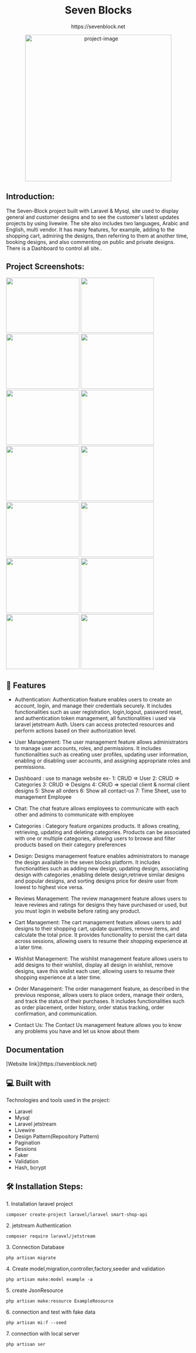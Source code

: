 <h1 align="center" id="title">Seven Blocks</span></h1>
<p align="center" id="title">https://sevenblock.net</p>
<p align="center"><img src="https://github.com/yousifheikal/Seven-Block/assets/96316936/85e6cde3-541f-462d-b172-c2ac501086c9" alt="project-image" width="400"></p>

<h2>Introduction:</h2>
<p id="description">The Seven-Block project built with Laravel & Mysql, site used to display general and customer
designs and to see the customer's latest updates projects by
using livewire. The site also includes two languages,
Arabic and English, multi vendor. It has many features, for example,
adding to the shopping cart, admiring the designs,
then referring to them at another time, booking
designs, and also commenting on public and private
designs. There is a Dashboard to control all site..</p>

<h2>Project Screenshots:</h2>

<img src="https://github.com/yousifheikal/Seven-Block/assets/96316936/abc70a46-023e-451a-a49b-a6da65ae3d7b" width="200" height="150/">
<img src="https://github.com/yousifheikal/Seven-Block/assets/96316936/dacc973a-db1b-49e3-9591-fd44485a7ce7" width="200" height="150/">
<img src="https://github.com/yousifheikal/Seven-Block/assets/96316936/d300704d-133d-4b58-915f-28b32ab16ffe" width="200" height="150/">
<img src="https://github.com/yousifheikal/Seven-Block/assets/96316936/9cb75a94-89c9-4664-ae0f-2894ed626725" width="200" height="150/">

<img src="https://github.com/yousifheikal/Seven-Block/assets/96316936/1aefa3f4-b4a8-448a-a38d-706d564183a6" width="200" height="150/">
<img src="https://github.com/yousifheikal/Seven-Block/assets/96316936/462cceec-20ed-4be6-a32f-a4abe49501ce" width="200" height="150/">
<img src="https://github.com/yousifheikal/Seven-Block/assets/96316936/48bc387e-c211-4036-8931-3181c75b43ec" width="200" height="150/">
<img src="https://github.com/yousifheikal/Seven-Block/assets/96316936/a8b753b7-4d79-4045-8ae4-e85e43258c95" width="200" height="150/">
<img src="https://github.com/yousifheikal/Seven-Block/assets/96316936/7923b444-2697-4f48-a6c9-13bfbf93b908" width="200" height="150/">
<img src="https://github.com/yousifheikal/Seven-Block/assets/96316936/62d16559-c8e9-4a7f-9aa6-b6a38b59c24d" width="200" height="150/">
<img src="https://github.com/yousifheikal/Seven-Block/assets/96316936/d4820e74-bc05-4117-a14e-be1878d2a98b" width="200" height="150/">
<img src="https://github.com/yousifheikal/Seven-Block/assets/96316936/db0e8a9a-b7aa-48be-a532-94c118902395" width="200" height="150/">
<img src="https://github.com/yousifheikal/Seven-Block/assets/96316936/6584cd8f-1fb9-4423-9561-cbbe0b7b3c32" width="200" height="150/">
<img src="https://github.com/yousifheikal/Seven-Block/assets/96316936/cec17320-e2ce-4767-9e8a-280007101998" width="200" height="150/">


<h2>🧐 Features</h2>

* Authentication: Authentication feature enables users to create an account, login, and manage their credentials securely. It includes functionalities such as user registration, login,logout, password reset, and authentication token management, all functionalities i used via laravel jetstream Auth. Users can access protected resources and perform actions based on their authorization level.

* User Management: The user management feature allows administrators to manage user accounts, roles, and permissions. It includes functionalities such as creating user profiles, updating user information, enabling or disabling user accounts, and assigning appropriate roles and permissions.

* Dashboard : use to manage website 
ex-
1: CRUD => User
2: CRUD => Categories
3: CRUD => Designs
4: CRUD =>  special client & normal client designs
5: Show all orders
6: Show all contact-us
7: Time Sheet, use to management Employee

* Chat: The chat feature allows employees to communicate with each other and admins to communicate with employee

* Categories : Category feature organizes products. It allows creating, retrieving, updating and deleting categories. Products can be associated with one or multiple categories, allowing users to browse and filter products based on their category preferences

* Design: Designs management feature enables administrators to manage the design available in the seven blocks platform. It includes functionalities such as adding new design, updating design, associating design with categories ,enabling delete design,retrieve similar designs and popular designs, and sorting designs price for desire user from lowest to highest vice versa.

* Reviews Management: The review management feature allows users to leave reviews and ratings for designs they have purchased or used, but you must login in website before rating any product.

* Cart Management: The cart management feature allows users to add designs to their shopping cart, update quantities, remove items, and calculate the total price. It provides functionality to persist the cart data across sessions, allowing users to resume their shopping experience at a later time.

* Wishlist Management: The wishlist management feature allows users to add designs to their wishlist, display all design in wishlist, remove designs, save this wislist each user, allowing users to resume their shopping experience at a later time.

* Order Management: The order management feature, as described in the previous response, allows users to place orders, manage their orders, and track the status of their purchases. It includes functionalities such as order placement, order history, order status tracking, order confirmation, and communication.

* Contact Us: The Contact Us management feature allows you to know any problems you have and let us know about them


<h2> Documentation</h2>
[Website link](https://sevenblock.net)

<h2>💻 Built with</h2>

Technologies and tools used in the project:

*   Laravel 
*   Mysql
*   Laravel jetstream
*   Livewire
*   Design Pattern(Repository Pattern)
*   Pagination
*   Sessions
*   Faker
*   Validation
*   Hash, bcrypt

<h2>🛠️ Installation Steps:</h2>

<p>1. Installation laravel project</p>

```
composer create-project laravel/laravel smart-shop-api
```

<p>2. jetstream Authentication </p>

```
composer require laravel/jetstream

```

<p>3. Connection Database</p>

```
php artisan migrate
```

<p>4. Create model,migration,controller,factory,seeder and validation</p>

```
php artisan make:model example -a
```

<p>5. create JsonResource</p>

```
php artisan make:resource ExampleResource
```

<p>6. connection and test with fake data</p>

```
php artisan mi:f --seed
```

<p>7. connection with local server</p>

```
php artisan ser
```
